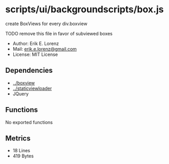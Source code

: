 # scripts/ui/backgroundscripts/box.js


create BoxViews for every div.boxview

TODO remove this file in favor of subviewed boxes

* Author: Erik E. Lorenz 
* Mail: <erik.e.lorenz@gmail.com>
* License: MIT License


## Dependencies

* <a href="../boxview.html">../boxview</a>
* <a href="../staticviewloader.html">../staticviewloader</a>
* JQuery


## Functions

No exported functions

## Metrics

* 18 Lines
* 419 Bytes

